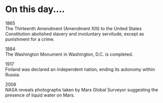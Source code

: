# On this day....

1865   
The Thirteenth Amendment (Amendment XIII) to the United States Constitution abolished slavery and involuntary servitude, except as punishment for a crime.

1884   
The Washington Monument in Washington, D.C. is completed.

1917   
Finland was declared an independent nation, ending its autonomy within Russia.

2006   
NASA reveals photographs taken by Mars Global Surveyor suggesting the presence of liquid water on Mars.
